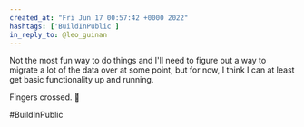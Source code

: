 ```yaml
---
created_at: "Fri Jun 17 00:57:42 +0000 2022"
hashtags: ['BuildInPublic']
in_reply_to: @leo_guinan
---
```


Not the most fun way to do things and I'll need to figure out a way to migrate a lot of the data over at some point, but for now, I think I can at least get basic functionality up and running.

Fingers crossed. 🤞

#BuildInPublic